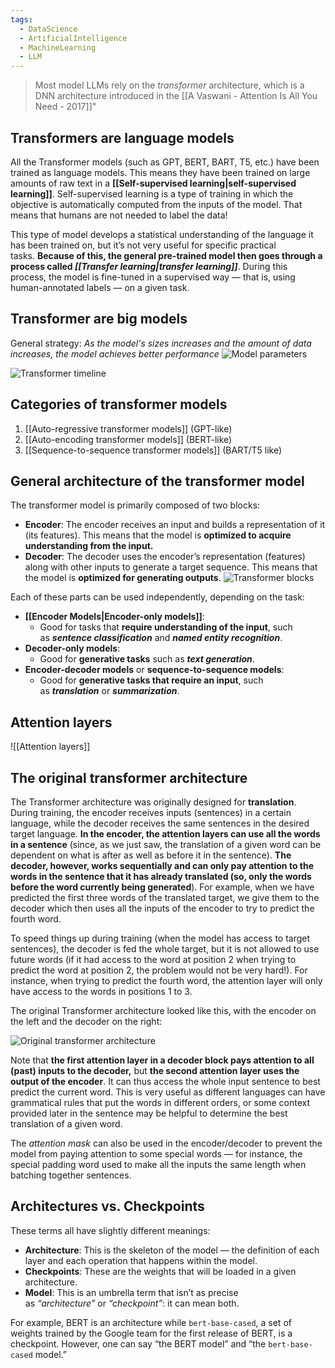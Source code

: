 ```yaml
---
tags:
  - DataScience
  - ArtificialIntelligence
  - MachineLearning
  - LLM
---
```


> Most model LLMs rely on the *transformer* architecture, which is a DNN architecture introduced in the [[A Vaswani - Attention Is All You Need - 2017]]"
## Transformers are language models
All the Transformer models (such as GPT, BERT, BART, T5, etc.) have been trained as language models. This means they have been trained on large amounts of raw text in a **[[Self-supervised learning|self-supervised learning]]**. Self-supervised learning is a type of training in which the objective is automatically computed from the inputs of the model. That means that humans are not needed to label the data!

This type of model develops a statistical understanding of the language it has been trained on, but it’s not very useful for specific practical tasks. **Because of this, the general pre-trained model then goes through a process called _[[Transfer learning|transfer learning]]_**. During this process, the model is fine-tuned in a supervised way — that is, using human-annotated labels — on a given task.

## Transformer are big models
General strategy: *As the model's sizes increases and the amount of data increases, the model achieves better performance*
![Model parameters](https://huggingface.co/datasets/huggingface-course/documentation-images/resolve/main/en/chapter1/model_parameters.png)

![Transformer timeline](https://arxiv.org/html/2302.07730v4/extracted/2302.07730v4/02-06.png)

## Categories of transformer models
1. [[Auto-regressive transformer models]] (GPT-like)
2. [[Auto-encoding transformer models]] (BERT-like)
3. [[Sequence-to-sequence transformer models]] (BART/T5 like)

## General architecture of the transformer model
The transformer model is primarily composed of two blocks:
- **Encoder**: The encoder receives an input and builds a representation of it (its features). This means that the model is **optimized to acquire understanding from the input.**
- **Decoder**: The decoder uses the encoder’s representation (features) along with other inputs to generate a target sequence. This means that the model is **optimized for generating outputs**.
![Transformer blocks](https://huggingface.co/datasets/huggingface-course/documentation-images/resolve/main/en/chapter1/transformers_blocks.svg)

Each of these parts can be used independently, depending on the task:

- **[[Encoder Models|Encoder-only models]]**: 
	- Good for tasks that **require understanding of the input**, such as **_sentence classification_** and **_named entity recognition_**.
- **Decoder-only models**: 
	- Good for **generative tasks** such as **_text generation_**.
- **Encoder-decoder models** or **sequence-to-sequence models**: 
	- Good for **generative tasks that require an input**, such as **_translation_** or **_summarization_**.

## Attention layers

![[Attention layers]]

## The original transformer architecture
The Transformer architecture was originally designed for **translation**. During training, the encoder receives inputs (sentences) in a certain language, while the decoder receives the same sentences in the desired target language. **In the encoder, the attention layers can use all the words in a sentence** (since, as we just saw, the translation of a given word can be dependent on what is after as well as before it in the sentence). **The decoder, however, works sequentially and can only pay attention to the words in the sentence that it has already translated (so, only the words before the word currently being generated**). For example, when we have predicted the first three words of the translated target, we give them to the decoder which then uses all the inputs of the encoder to try to predict the fourth word.

To speed things up during training (when the model has access to target sentences), the decoder is fed the whole target, but it is not allowed to use future words (if it had access to the word at position 2 when trying to predict the word at position 2, the problem would not be very hard!). For instance, when trying to predict the fourth word, the attention layer will only have access to the words in positions 1 to 3.

The original Transformer architecture looked like this, with the encoder on the left and the decoder on the right:

![Original transformer architecture](https://huggingface.co/datasets/huggingface-course/documentation-images/resolve/main/en/chapter1/transformers.svg)

Note that **the first attention layer in a decoder block pays attention to all (past) inputs to the decoder,** but **the second attention layer uses the output of the encoder**. It can thus access the whole input sentence to best predict the current word. This is very useful as different languages can have grammatical rules that put the words in different orders, or some context provided later in the sentence may be helpful to determine the best translation of a given word.

The _attention mask_ can also be used in the encoder/decoder to prevent the model from paying attention to some special words — for instance, the special padding word used to make all the inputs the same length when batching together sentences.

## Architectures vs. Checkpoints

These terms all have slightly different meanings:

- **Architecture**: This is the skeleton of the model — the definition of each layer and each operation that happens within the model.
- **Checkpoints**: These are the weights that will be loaded in a given architecture.
- **Model**: This is an umbrella term that isn’t as precise as _“architecture”_ or _“checkpoint”_: it can mean both.

For example, BERT is an architecture while `bert-base-cased`, a set of weights trained by the Google team for the first release of BERT, is a checkpoint. However, one can say “the BERT model” and “the `bert-base-cased` model.”